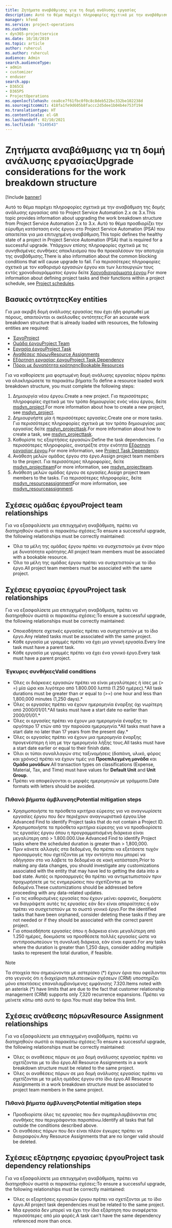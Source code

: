 ```yaml
---
title: Ζητήματα αναβάθμισης για τη δομή ανάλυσης εργασίας
description: Αυτό το θέμα παρέχει πληροφορίες σχετικά με την αναβάθμιση της δομής ανάλυσης εργασίας από το Project Service Automation 2.x σε 3.x.
manager: kfend
ms.service: project-operations
ms.custom:
- dyn365-projectservice
ms.date: 10/18/2019
ms.topic: article
author: ruhercul
ms.author: ruhercul
audience: Admin
search.audienceType:
- admin
- customizer
- enduser
search.app:
- D365CE
- D365PS
- ProjectOperations
ms.openlocfilehash: cea8ce7f61fbc0f0c8c8deb522bc332be102238d
ms.sourcegitcommit: 418fa1fe9d605b8faccc2d5dee1b04b4e753f194
ms.translationtype: HT
ms.contentlocale: el-GR
ms.lasthandoff: 02/10/2021
ms.locfileid: "5149543"
---
```

# <a name="upgrade-considerations-for-the-work-breakdown-structure"></a><span data-ttu-id="27a3a-103">Ζητήματα αναβάθμισης για τη δομή ανάλυσης εργασίας</span><span class="sxs-lookup"><span data-stu-id="27a3a-103">Upgrade considerations for the work breakdown structure</span></span>

[!include [banner](../includes/psa-now-project-operations.md)]

<span data-ttu-id="27a3a-104">Αυτό το θέμα παρέχει πληροφορίες σχετικά με την αναβάθμιση της δομής ανάλυσης εργασίας από το Project Service Automation 2.x σε 3.x.</span><span class="sxs-lookup"><span data-stu-id="27a3a-104">This topic provides information about upgrading the work breakdown structure from Project Service Automation 2.x to 3.x.</span></span> <span data-ttu-id="27a3a-105">Αυτό το θέμα προσδιορίζει την εύρυθμη κατάσταση ενός έργου στο Project Service Automation (PSA) που απαιτείται για μια επιτυχημένη αναβάθμιση.</span><span class="sxs-lookup"><span data-stu-id="27a3a-105">This topic defines the healthy state of a project in Project Service Automation (PSA) that is required for a successful upgrade.</span></span> <span data-ttu-id="27a3a-106">Υπάρχουν επίσης πληροφορίες σχετικά με τις συνηθισμένες συνθήκες αποκλεισμού που θα προκαλέσουν την αποτυχία της αναβάθμισης.</span><span class="sxs-lookup"><span data-stu-id="27a3a-106">There is also information about the common blocking conditions that will cause upgrade to fail.</span></span> <span data-ttu-id="27a3a-107">Για περισσότερες πληροφορίες σχετικά με τον καθορισμό εργασιών έργου και των λειτουργιών τους εντός χρονοδιαγράμματος έργου δείτε [Χρονοδιαγράμματα έργου](project-creating.md).</span><span class="sxs-lookup"><span data-stu-id="27a3a-107">For more information about defining project tasks and their functions within a project schedule, see [Project schedules](project-creating.md).</span></span>

## <a name="key-entities"></a><span data-ttu-id="27a3a-108">Βασικές οντότητες</span><span class="sxs-lookup"><span data-stu-id="27a3a-108">Key entities</span></span>
<span data-ttu-id="27a3a-109">Για μια ακριβή δομή ανάλυσης εργασίας που έχει ήδη φορτωθεί με πόρους, απαιτούνται οι ακόλουθες οντότητες:</span><span class="sxs-lookup"><span data-stu-id="27a3a-109">For an accurate work breakdown structure that is already loaded with resources, the following entities are required:</span></span>

- [<span data-ttu-id="27a3a-110">Έργο</span><span class="sxs-lookup"><span data-stu-id="27a3a-110">Project</span></span>](https://docs.microsoft.com/dynamics365/customerengagement/on-premises/developer/entities/msdyn_project)
- [<span data-ttu-id="27a3a-111">Ομάδα έργου</span><span class="sxs-lookup"><span data-stu-id="27a3a-111">Project Team</span></span>](https://docs.microsoft.com/dynamics365/customerengagement/on-premises/developer/entities/msdyn_projectteam)
- [<span data-ttu-id="27a3a-112">Εργασία έργου</span><span class="sxs-lookup"><span data-stu-id="27a3a-112">Project Task</span></span>](https://docs.microsoft.com/dynamics365/customerengagement/on-premises/developer/entities/msdyn_projecttask)
- [<span data-ttu-id="27a3a-113">Αναθέσεις πόρων</span><span class="sxs-lookup"><span data-stu-id="27a3a-113">Resource Assignments</span></span>](https://docs.microsoft.com/dynamics365/customerengagement/on-premises/developer/entities/msdyn_resourceassignment)
- [<span data-ttu-id="27a3a-114">Εξάρτηση εργασίας έργου</span><span class="sxs-lookup"><span data-stu-id="27a3a-114">Project Task Dependency</span></span>](https://docs.microsoft.com/dynamics365/customerengagement/on-premises/developer/entities/msdyn_projecttaskdependency)
- [<span data-ttu-id="27a3a-115">Πόροι με δυνατότητα κράτησης</span><span class="sxs-lookup"><span data-stu-id="27a3a-115">Bookable Resources</span></span>](https://docs.microsoft.com/dynamics365/customerengagement/on-premises/developer/entities/bookableresource)

<span data-ttu-id="27a3a-116">Για να καθορίσετε μια φορτωμένη δομή ανάλυσης εργασίας πόρου πρέπει να ολοκληρώσετε τα παρακάτω βήματα:</span><span class="sxs-lookup"><span data-stu-id="27a3a-116">To define a resource loaded work breakdown structure, you must complete the following steps:</span></span>

1. <span data-ttu-id="27a3a-117">Δημιουργία νέου έργου.</span><span class="sxs-lookup"><span data-stu-id="27a3a-117">Create a new project.</span></span> <span data-ttu-id="27a3a-118">Για περισσότερες πληροφορίες σχετικά με τον τρόπο δημιουργίας ενός νέου έργου, δείτε [msdyn_project](https://docs.microsoft.com/dynamics365/customerengagement/on-premises/developer/entities/msdyn_project).</span><span class="sxs-lookup"><span data-stu-id="27a3a-118">For more information about how to create a new project, see [msdyn_project](https://docs.microsoft.com/dynamics365/customerengagement/on-premises/developer/entities/msdyn_project).</span></span>
2. <span data-ttu-id="27a3a-119">Δημιουργήστε μία ή περισσότερες εργασίες.</span><span class="sxs-lookup"><span data-stu-id="27a3a-119">Create one or more tasks.</span></span> <span data-ttu-id="27a3a-120">Για περισσότερες πληροφορίες σχετικά με τον τρόπο δημιουργίας μιας εργασίας δείτε [msdyn_projecttask](https://docs.microsoft.com/dynamics365/customerengagement/on-premises/developer/entities/msdyn_projecttask).</span><span class="sxs-lookup"><span data-stu-id="27a3a-120">For more information about how to create a task, see [msdyn_projecttask](https://docs.microsoft.com/dynamics365/customerengagement/on-premises/developer/entities/msdyn_projecttask).</span></span>
3. <span data-ttu-id="27a3a-121">Καθορίστε τις εξαρτήσεις εργασιών.</span><span class="sxs-lookup"><span data-stu-id="27a3a-121">Define the task dependencies.</span></span> <span data-ttu-id="27a3a-122">Για περισσότερες πληροφορίες, ανατρέξτε στην ενότητα [Εξάρτηση εργασίας έργου](https://docs.microsoft.com/dynamics365/customerengagement/on-premises/developer/entities/msdyn_projecttaskdependency).</span><span class="sxs-lookup"><span data-stu-id="27a3a-122">For more information, see [Project Task Dependency](https://docs.microsoft.com/dynamics365/customerengagement/on-premises/developer/entities/msdyn_projecttaskdependency).</span></span>
4. <span data-ttu-id="27a3a-123">Ανάθεση μελών ομάδας έργου στο έργο.</span><span class="sxs-lookup"><span data-stu-id="27a3a-123">Assign project team members to the project.</span></span> <span data-ttu-id="27a3a-124">Για περισσότερες πληροφορίες, δείτε [msdyn_projectteam](https://docs.microsoft.com/dynamics365/customerengagement/on-premises/developer/entities/msdyn_projectteam)</span><span class="sxs-lookup"><span data-stu-id="27a3a-124">For more information, see [msdyn_projectteam](https://docs.microsoft.com/dynamics365/customerengagement/on-premises/developer/entities/msdyn_projectteam).</span></span>
5. <span data-ttu-id="27a3a-125">Ανάθεση μελών ομάδας έργου σε εργασίες.</span><span class="sxs-lookup"><span data-stu-id="27a3a-125">Assign project team members to the tasks.</span></span> <span data-ttu-id="27a3a-126">Για περισσότερες πληροφορίες, δείτε [msdyn_resourceassignment](https://docs.microsoft.com/dynamics365/customerengagement/on-premises/developer/entities/msdyn_resourceassignment)</span><span class="sxs-lookup"><span data-stu-id="27a3a-126">For more information, see [msdyn_resourceassignment](https://docs.microsoft.com/dynamics365/customerengagement/on-premises/developer/entities/msdyn_resourceassignment).</span></span>

## <a name="project-team-relationships"></a><span data-ttu-id="27a3a-127">Σχέσεις ομάδας έργου</span><span class="sxs-lookup"><span data-stu-id="27a3a-127">Project team relationships</span></span>

<span data-ttu-id="27a3a-128">Για να εξασφαλίσετε μια επιτυχημένη αναβάθμιση, πρέπει να διατηρηθούν σωστά οι παρακάτω σχέσεις:</span><span class="sxs-lookup"><span data-stu-id="27a3a-128">To ensure a successful upgrade, the following relationships must be correctly maintained:</span></span>
- <span data-ttu-id="27a3a-129">Όλα τα μέλη της ομάδας έργου πρέπει να συσχετιστούν με έναν πόρο με δυνατότητα κράτησης.</span><span class="sxs-lookup"><span data-stu-id="27a3a-129">All project team members must be associated with a bookable resource.</span></span>
- <span data-ttu-id="27a3a-130">Όλα τα μέλη της ομάδας έργου πρέπει να συσχετιστούν με το ίδιο έργο.</span><span class="sxs-lookup"><span data-stu-id="27a3a-130">All project team members must be associated with the same project.</span></span> 

## <a name="project-task-relationships"></a><span data-ttu-id="27a3a-131">Σχέσεις εργασίας έργου</span><span class="sxs-lookup"><span data-stu-id="27a3a-131">Project task relationships</span></span>
<span data-ttu-id="27a3a-132">Για να εξασφαλίσετε μια επιτυχημένη αναβάθμιση, πρέπει να διατηρηθούν σωστά οι παρακάτω σχέσεις:</span><span class="sxs-lookup"><span data-stu-id="27a3a-132">To ensure a successful upgrade, the following relationships must be correctly maintained:</span></span>

- <span data-ttu-id="27a3a-133">Οποιεσδήποτε σχετικές εργασίες πρέπει να συσχετιστούν με το ίδιο έργο.</span><span class="sxs-lookup"><span data-stu-id="27a3a-133">Any related tasks must be associated with the same project.</span></span>
- <span data-ttu-id="27a3a-134">Κάθε εργασία με γραμμές πρέπει να έχει μια γονική εργασία.</span><span class="sxs-lookup"><span data-stu-id="27a3a-134">Every line task must have a parent task.</span></span>
- <span data-ttu-id="27a3a-135">Κάθε εργασία με γραμμές πρέπει να έχει ένα γονικό έργο.</span><span class="sxs-lookup"><span data-stu-id="27a3a-135">Every task must have a parent project.</span></span>

### <a name="valid-conditions"></a><span data-ttu-id="27a3a-136">Έγκυρες συνθήκες</span><span class="sxs-lookup"><span data-stu-id="27a3a-136">Valid conditions</span></span>

- <span data-ttu-id="27a3a-137">Όλες οι διάρκειες εργασιών πρέπει να είναι μεγαλύτερες ή ίσες με (> =) μία ώρα και λιγότερο από 1.800.000 λεπτά (1.250 ημέρες).\*</span><span class="sxs-lookup"><span data-stu-id="27a3a-137">All task durations must be greater than or equal to (>=) one hour and less than 1,800,000 minutes (1,250 days).\*</span></span>
- <span data-ttu-id="27a3a-138">Όλες οι εργασίες πρέπει να έχουν ημερομηνία έναρξης όχι νωρίτερη από 2000/01/01.\*</span><span class="sxs-lookup"><span data-stu-id="27a3a-138">All tasks must have a start date no earlier than 2000/01/01.\*</span></span>
- <span data-ttu-id="27a3a-139">Όλες οι εργασίες πρέπει να έχουν μια ημερομηνία έναρξης το αργότερο 17 ετών από την παρούσα ημερομηνία.\*</span><span class="sxs-lookup"><span data-stu-id="27a3a-139">All tasks must have a start date no later than 17 years from the present day.\*</span></span>
- <span data-ttu-id="27a3a-140">Όλες οι εργασίες πρέπει να έχουν μια ημερομηνία έναρξης προγενέστερη ή ίση με την ημερομηνία λήξης τους.</span><span class="sxs-lookup"><span data-stu-id="27a3a-140">All tasks must have a start date earlier or equal to their finish date.</span></span>
- <span data-ttu-id="27a3a-141">Όλοι οι τύποι συναλλαγών στις ταξινομήσεις (δαπάνη, υλικό, φόρος και χρόνος) πρέπει να έχουν τιμές για **Προεπιλεγμένη μονάδα** και **Ομάδα μονάδων**.</span><span class="sxs-lookup"><span data-stu-id="27a3a-141">All transaction types on classifications (Expense, Material, Tax, and Time) must have values for **Default Unit** and **Unit Group**.</span></span>
- <span data-ttu-id="27a3a-142">Πρέπει να αποφεύγονται οι μορφές ημερομηνιών με γράμματα.</span><span class="sxs-lookup"><span data-stu-id="27a3a-142">Date formats with letters should be avoided.</span></span>

### <a name="potential-mitigation-steps"></a><span data-ttu-id="27a3a-143">Πιθανά βήματα άμβλυνσης</span><span class="sxs-lookup"><span data-stu-id="27a3a-143">Potential mitigation steps</span></span>
- <span data-ttu-id="27a3a-144">Χρησιμοποιήστε τα πρόσθετα κριτήρια εύρεσης για να αναγνωρίσετε εργασίες έργου που δεν περιέχουν αναγνωριστικό έργου.</span><span class="sxs-lookup"><span data-stu-id="27a3a-144">Use Advanced Find to identify Project tasks that do not contain a Project ID.</span></span>
- <span data-ttu-id="27a3a-145">Χρησιμοποιήστε τα πρόσθετα κριτήρια εύρεσης για να προσδιορίσετε τις εργασίες έργου όπου η προγραμματισμένη διάρκεια είναι μεγαλύτερη από > 1.800.000.</span><span class="sxs-lookup"><span data-stu-id="27a3a-145">Use Advanced Find to identify Project tasks where the scheduled duration is greater than > 1,800,000.</span></span>
- <span data-ttu-id="27a3a-146">Πριν κάνετε αλλαγές στα δεδομένα, θα πρέπει να εξετάσετε τυχόν προσαρμογές που σχετίζονται με την οντότητα που μπορεί να οδήγησαν στο να λάβετε τα δεδομένα σε κακή κατάσταση.</span><span class="sxs-lookup"><span data-stu-id="27a3a-146">Prior to making any data changes, you should investigate any customizations associated with the entity that may have led to getting the data into a bad state.</span></span> <span data-ttu-id="27a3a-147">Αυτές οι προσαρμογές θα πρέπει να αντιμετωπιστούν πριν προχωρήσετε με τις ενημερώσεις που σχετίζονται με τα δεδομένα.</span><span class="sxs-lookup"><span data-stu-id="27a3a-147">These customizations should be addressed before proceeding with any data-related updates.</span></span>
- <span data-ttu-id="27a3a-148">Για τις καθορισμένες εργασίες που έχουν μείνει ορφανές, δοκιμάστε να διαγράψετε αυτές τις εργασίες εάν δεν είναι απαραίτητες ή εάν πρέπει να συσχετιστούν με το σωστό γονικό έργο.</span><span class="sxs-lookup"><span data-stu-id="27a3a-148">For the identified tasks that have been orphaned, consider deleting these tasks if they are not needed or if they should be associated with the correct parent project.</span></span>
- <span data-ttu-id="27a3a-149">Για οποιεσδήποτε εργασίες όπου η διάρκεια είναι μεγαλύτερη από 1.250 ημέρες, δοκιμάστε να προσθέσετε πολλές εργασίες ώστε να αντιπροσωπεύουν τη συνολική διάρκεια, εάν είναι εφικτό.</span><span class="sxs-lookup"><span data-stu-id="27a3a-149">For any tasks where the duration is greater than 1,250 days, consider adding multiple tasks to represent the total duration, if feasible.</span></span>

> [!NOTE]
> <span data-ttu-id="27a3a-150">Τα στοιχεία που σημειώνονται με αστερίσκο (\*) έχουν όρια που οφείλονται στο γεγονός ότι η διαχείριση πελατειακών σχέσεων (CRM) υποστηρίζει μόνο επεκτάσεις επαναλαμβανόμενης εμφάνισης 7.320.</span><span class="sxs-lookup"><span data-stu-id="27a3a-150">Items noted with an asterisk (\*) have limits that are due to the fact that customer relationship management (CRM) supports only 7,320 recurrence expansions.</span></span> <span data-ttu-id="27a3a-151">Πρέπει να μείνετε κάτω από αυτό το όριο.</span><span class="sxs-lookup"><span data-stu-id="27a3a-151">You must stay below this limit.</span></span>

## <a name="resource-assignment-relationships"></a><span data-ttu-id="27a3a-152">Σχέσεις ανάθεσης πόρων</span><span class="sxs-lookup"><span data-stu-id="27a3a-152">Resource Assignment relationships</span></span>
<span data-ttu-id="27a3a-153">Για να εξασφαλίσετε μια επιτυχημένη αναβάθμιση, πρέπει να διατηρηθούν σωστά οι παρακάτω σχέσεις:</span><span class="sxs-lookup"><span data-stu-id="27a3a-153">To ensure a successful upgrade, the following relationships must be correctly maintained:</span></span>

- <span data-ttu-id="27a3a-154">Όλες οι αναθέσεις πόρων σε μια δομή ανάλυσης εργασίας πρέπει να σχετίζονται με το ίδιο έργο.</span><span class="sxs-lookup"><span data-stu-id="27a3a-154">All Resource Assignments in a work breakdown structure must be related to the same project.</span></span>
- <span data-ttu-id="27a3a-155">Όλες οι αναθέσεις πόρων σε μια δομή ανάλυσης εργασίας πρέπει να σχετίζονται με τα μέλη ομάδας έργου στο ίδιο έργο.</span><span class="sxs-lookup"><span data-stu-id="27a3a-155">All Resource Assignments in a work breakdown structure must be associated to project team members in the same project.</span></span>

### <a name="potential-mitigation-steps"></a><span data-ttu-id="27a3a-156">Πιθανά βήματα άμβλυνσης</span><span class="sxs-lookup"><span data-stu-id="27a3a-156">Potential mitigation steps</span></span>
- <span data-ttu-id="27a3a-157">Προσδιορίστε όλες τις εργασίες που δεν συμπεριλαμβάνονται στις συνθήκες που περιγράφονται παραπάνω.</span><span class="sxs-lookup"><span data-stu-id="27a3a-157">Identify all tasks that fall outside the conditions described above.</span></span>  
- <span data-ttu-id="27a3a-158">Οι αναθέσεις πόρων που δεν είναι πλέον έγκυρες πρέπει να διαγραφούν.</span><span class="sxs-lookup"><span data-stu-id="27a3a-158">Any Resource Assignments that are no longer valid should be deleted.</span></span>

## <a name="project-task-dependency-relationships"></a><span data-ttu-id="27a3a-159">Σχέσεις εξάρτησης εργασίας έργου</span><span class="sxs-lookup"><span data-stu-id="27a3a-159">Project task dependency relationships</span></span>
<span data-ttu-id="27a3a-160">Για να εξασφαλίσετε μια επιτυχημένη αναβάθμιση, πρέπει να διατηρηθούν σωστά οι παρακάτω σχέσεις:</span><span class="sxs-lookup"><span data-stu-id="27a3a-160">To ensure a successful upgrade, the following relationships must be correctly maintained:</span></span>

- <span data-ttu-id="27a3a-161">Όλες οι εξαρτήσεις εργασιών έργου πρέπει να σχετίζονται με το ίδιο έργο.</span><span class="sxs-lookup"><span data-stu-id="27a3a-161">All project task dependencies must be related to the same project.</span></span>
- <span data-ttu-id="27a3a-162">Μια εργασία δεν μπορεί να έχει την ίδια εξάρτηση που αναφέρεται περισσότερες από μία φορές.</span><span class="sxs-lookup"><span data-stu-id="27a3a-162">A task can't have the same dependency referenced more than once.</span></span>
